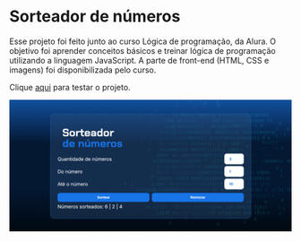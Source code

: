 # Sorteador de números
Esse projeto foi feito junto ao curso Lógica de programação, da Alura. O objetivo foi aprender conceitos básicos e treinar lógica de programação utilizando a linguagem JavaScript. A parte de front-end (HTML, CSS e imagens) foi disponibilizada pelo curso.

Clique [aqui](https://sorteador-numeros-scarymaestros-projects.vercel.app/) para testar o projeto.

![](img/Captura%20de%20tela.png)
